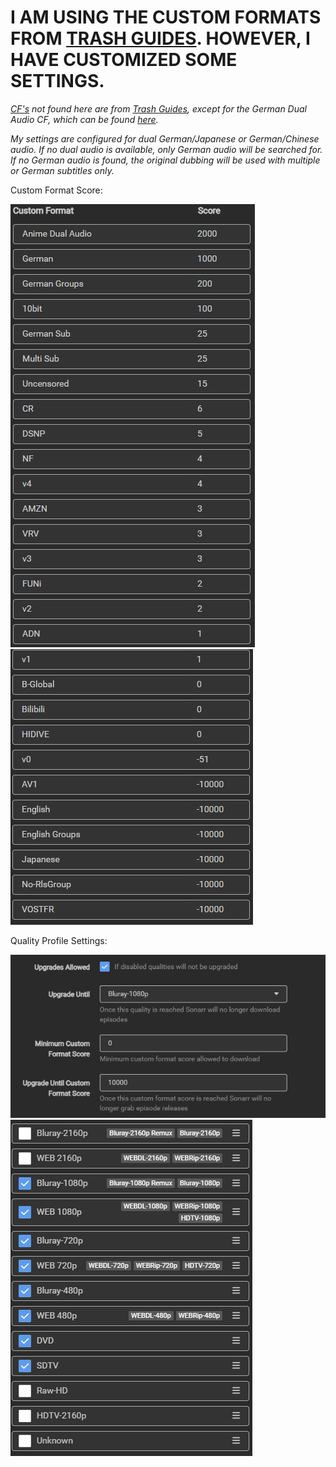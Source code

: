 # I AM USING THE CUSTOM FORMATS FROM [TRASH GUIDES](https://trash-guides.info/). HOWEVER, I HAVE CUSTOMIZED SOME SETTINGS.

*[CF's](<custom format>) not found here are from [Trash Guides](https://trash-guides.info/Sonarr/sonarr-collection-of-custom-formats/), except for the German Dual Audio CF, which can be found [here](https://github.com/PCJones/radarr-sonarr-german-dual-language).*

*My settings are configured for dual German/Japanese or German/Chinese audio.
If no dual audio is available, only German audio will be searched for. If no German audio is found, the original dubbing will be used with multiple or German subtitles only.*

Custom Format Score:

![Alt text](images/custom_formats_score_1.png)
![Alt text](images/custom_formats_score_2.png)

Quality Profile Settings:

![Alt text](images/quality_profiles_settings_2.png)
![Alt text](images/quality_profiles_settings_1.png)
